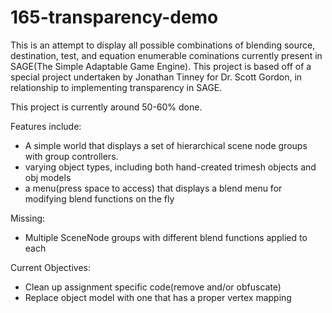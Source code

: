 # 165-transparency-demo

This is an attempt to display all possible combinations of blending source, destination, test, and equation enumerable cominations currently present in SAGE(The Simple Adaptable Game Engine). This project is based off of a special project undertaken by Jonathan Tinney for Dr. Scott Gordon, in relationship to implementing transparency in SAGE.

This project is currently around 50-60% done.

Features include:
- A simple world that displays a set of hierarchical scene node groups with group controllers.
- varying object types, including both hand-created trimesh objects and obj models
- a menu(press space to access) that displays a blend menu for modifying blend functions on the fly

Missing:
- Multiple SceneNode groups with different blend functions applied to each

Current Objectives:
- Clean up assignment specific code(remove and/or obfuscate)
- Replace object model with one that has a proper vertex mapping
